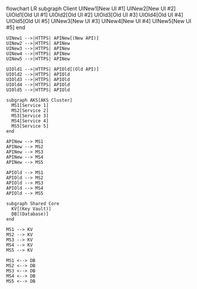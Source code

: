 flowchart LR
    subgraph Client
      UINew1[New UI #1]
      UINew2[New UI #2]
      UIOld1[Old UI #1]
      UIOld2[Old UI #2]
      UIOld3[Old UI #3]
      UIOld4[Old UI #4]
      UIOld5[Old UI #5]
      UINew3[New UI #3]
      UINew4[New UI #4]
      UINew5[New UI #5]
    end

    UINew1 -->|HTTPS| APINew[(New API)]
    UINew2 -->|HTTPS| APINew
    UINew3 -->|HTTPS| APINew
    UINew4 -->|HTTPS| APINew
    UINew5 -->|HTTPS| APINew

    UIOld1 -->|HTTPS| APIOld[(Old API)]
    UIOld2 -->|HTTPS| APIOld
    UIOld3 -->|HTTPS| APIOld
    UIOld4 -->|HTTPS| APIOld
    UIOld5 -->|HTTPS| APIOld

    subgraph AKS[AKS Cluster]
      MS1[Service 1]
      MS2[Service 2]
      MS3[Service 3]
      MS4[Service 4]
      MS5[Service 5]
    end

    APINew --> MS1
    APINew --> MS2
    APINew --> MS3
    APINew --> MS4
    APINew --> MS5

    APIOld --> MS1
    APIOld --> MS2
    APIOld --> MS3
    APIOld --> MS4
    APIOld --> MS5

    subgraph Shared Core
      KV[(Key Vault)]
      DB[(Database)]
    end

    MS1 --> KV
    MS2 --> KV
    MS3 --> KV
    MS4 --> KV
    MS5 --> KV

    MS1 <--> DB
    MS2 <--> DB
    MS3 <--> DB
    MS4 <--> DB
    MS5 <--> DB
